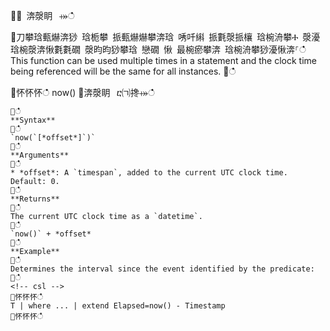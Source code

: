 ਍⌀ 渀漀眀⠀⤀ഀഀ
਍刀攀琀甀爀渀猀 琀栀攀 挀甀爀爀攀渀琀 唀吀䌀 挀氀漀挀欀 琀椀洀攀Ⰰ 漀瀀琀椀漀渀愀氀氀礀 漀昀昀猀攀琀 戀礀 愀 最椀瘀攀渀 琀椀洀攀猀瀀愀渀⸀ഀഀ
This function can be used multiple times in a statement and the clock time being referenced will be the same for all instances.਍ഀഀ
<!-- csl -->਍怀怀怀ഀഀ
now()਍渀漀眀⠀ⴀ㈀搀⤀ഀഀ
```਍ഀഀ
**Syntax**਍ഀഀ
`now(`[*offset*]`)`਍ഀഀ
**Arguments**਍ഀഀ
* *offset*: A `timespan`, added to the current UTC clock time. Default: 0.਍ഀഀ
**Returns**਍ഀഀ
The current UTC clock time as a `datetime`.਍ഀഀ
`now()` + *offset* ਍ഀഀ
**Example**਍ഀഀ
Determines the interval since the event identified by the predicate:਍ഀഀ
<!-- csl -->਍怀怀怀ഀഀ
T | where ... | extend Elapsed=now() - Timestamp਍怀怀怀ഀഀ
